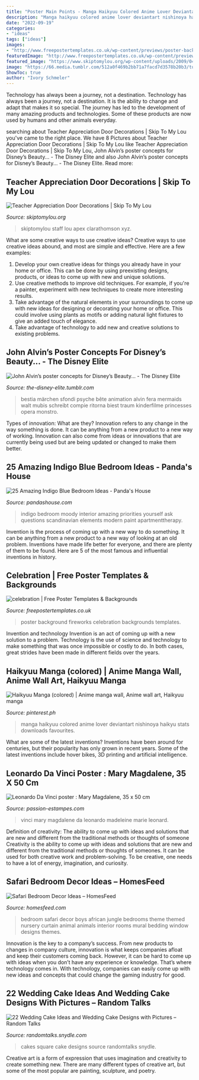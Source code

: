 ```yaml
---
title: "Poster Main Points - Manga Haikyuu Colored Anime Lover Deviantart Nishinoya Haikyu Stats Downloads Favourites"
description: "Manga haikyuu colored anime lover deviantart nishinoya haikyu stats downloads favourites"
date: "2022-09-19"
categories:
- "ideas"
tags: ["ideas"]
images:
- "http://www.freepostertemplates.co.uk/wp-content/previews/poster-background-fireworks.jpg"
featuredImage: "http://www.freepostertemplates.co.uk/wp-content/previews/poster-background-fireworks.jpg"
featured_image: "https://www.skiptomylou.org/wp-content/uploads/2009/04/teacherappreciationdoor6-1.jpg"
image: "https://66.media.tumblr.com/512a0f469b2bb71a7facd7d3578b20b3/tumblr_on8xqroEoh1t0xyebo6_640.jpg"
ShowToc: true
author: "Ivory Schmeler"
---
```



Technology has always been a journey, not a destination.
Technology has always been a journey, not a destination. It is the ability to change and adapt that makes it so special. The journey has led to the development of many amazing products and technologies. Some of these products are now used by humans and other animals everyday.

	

		
searching about Teacher Appreciation Door Decorations | Skip To My Lou you've came to the right place. We have 8 Pictures about Teacher Appreciation Door Decorations | Skip To My Lou like Teacher Appreciation Door Decorations | Skip To My Lou, John Alvin’s poster concepts for Disney’s Beauty... - The Disney Elite and also John Alvin’s poster concepts for Disney’s Beauty... - The Disney Elite. Read more:
		
    
## Teacher Appreciation Door Decorations | Skip To My Lou

<img loading=lazy src="https://www.skiptomylou.org/wp-content/uploads/2009/04/teacherappreciationdoor6-1.jpg" onerror="this.onerror=null;this.src='https://tse2.mm.bing.net/th?id=OIP.mWQPh92M7gF80-2OKlVBUwAAAA&amp;pid=15.1';" alt="Teacher Appreciation Door Decorations | Skip To My Lou">

_Source: skiptomylou.org_

>skiptomylou staff lou apex clarathomson xyz. 

	

What are some creative ways to use creative ideas?
Creative ways to use creative ideas abound, and most are simple and effective. Here are a few examples: 
1. Develop your own creative ideas for things you already have in your home or office. This can be done by using preexisting designs, products, or ideas to come up with new and unique solutions. 
2. Use creative methods to improve old techniques. For example, if you're a painter, experiment with new techniques to create more interesting results. 
3. Take advantage of the natural elements in your surroundings to come up with new ideas for designing or decorating your home or office. This could involve using plants as motifs or adding natural light fixtures to give an added touch of elegance. 
4. Take advantage of technology to add new and creative solutions to existing problems.

    
## John Alvin’s Poster Concepts For Disney’s Beauty... - The Disney Elite

<img loading=lazy src="https://66.media.tumblr.com/512a0f469b2bb71a7facd7d3578b20b3/tumblr_on8xqroEoh1t0xyebo6_640.jpg" onerror="this.onerror=null;this.src='https://tse1.mm.bing.net/th?id=OIP.byFkJYYK_pnKZyfh4VDvjgHaJ4&amp;pid=15.1';" alt="John Alvin’s poster concepts for Disney’s Beauty... - The Disney Elite">

_Source: the-disney-elite.tumblr.com_

>bestia märchen sfondi psyche bête animation alvin fera mermaids walt mubis schreibt compie ritorna biest traum kinderfilme princesses opera monstro. 

	

Types of innovation: What are they?
Innovation refers to any change in the way something is done. It can be anything from a new product to a new way of working. Innovation can also come from ideas or innovations that are currently being used but are being updated or changed to make them better.

    
## 25 Amazing Indigo Blue Bedroom Ideas - Panda&#039;s House

<img loading=lazy src="http://www.pandashouse.com/wp-content/uploads/2015/12/Moody-indigo-interior.jpg" onerror="this.onerror=null;this.src='https://tse2.mm.bing.net/th?id=OIP.fbHoht6Y_p0qpwrKl1QBMAHaLG&amp;pid=15.1';" alt="25 Amazing Indigo Blue Bedroom Ideas - Panda&#039;s House">

_Source: pandashouse.com_

>indigo bedroom moody interior amazing priorities yourself ask questions scandinavian elements modern paint apartmenttherapy. 

	

Invention is the process of coming up with a new way to do something. It can be anything from a new product to a new way of looking at an old problem. Inventions have made life better for everyone, and there are plenty of them to be found. Here are 5 of the most famous and influential inventions in history.

    
## Celebration | Free Poster Templates &amp; Backgrounds

<img loading=lazy src="http://www.freepostertemplates.co.uk/wp-content/previews/poster-background-fireworks.jpg" onerror="this.onerror=null;this.src='https://tse1.mm.bing.net/th?id=OIP.THyvBeUldtmaRpEzmrvRgwHaKd&amp;pid=15.1';" alt="celebration | Free Poster Templates &amp; Backgrounds">

_Source: freepostertemplates.co.uk_

>poster background fireworks celebration backgrounds templates. 

	

Invention and technology
Invention is an act of coming up with a new solution to a problem. Technology is the use of science and technology to make something that was once impossible or costly to do. In both cases, great strides have been made in different fields over the years.

    
## Haikyuu Manga (colored) | Anime Manga Wall, Anime Wall Art, Haikyuu Manga

<img loading=lazy src="https://i.pinimg.com/736x/f6/8d/82/f68d82a1f3924c758b95014b2cd9aea4--haikyu-manga-haikyuu-.jpg" onerror="this.onerror=null;this.src='https://tse3.mm.bing.net/th?id=OIP.3O_fOHyPf7KuGvpwci1XPgHaKr&amp;pid=15.1';" alt="Haikyuu Manga (colored) | Anime manga wall, Anime wall art, Haikyuu manga">

_Source: pinterest.ph_

>manga haikyuu colored anime lover deviantart nishinoya haikyu stats downloads favourites. 

	

What are some of the latest inventions?
Inventions have been around for centuries, but their popularity has only grown in recent years. Some of the latest inventions include hover bikes, 3D printing and artificial intelligence.

    
## Leonardo Da Vinci Poster : Mary Magdalene, 35 X 50 Cm

<img loading=lazy src="http://www.passion-estampes.com/deco/affiches/devinci/devinci-marie-madeleine.jpg" onerror="this.onerror=null;this.src='https://tse3.mm.bing.net/th?id=OIP.X-x4TTBD8fYND0lig5kCUwHaKk&amp;pid=15.1';" alt="Leonardo Da Vinci poster : Mary Magdalene, 35 x 50 cm">

_Source: passion-estampes.com_

>vinci mary magdalene da leonardo madeleine marie leonard. 

	

Definition of creativity: The ability to come up with ideas and solutions that are new and different from the traditional methods or thoughts of someone
Creativity is the ability to come up with ideas and solutions that are new and different from the traditional methods or thoughts of someones. It can be used for both creative work and problem-solving. To be creative, one needs to have a lot of energy, imagination, and curiosity.

    
## Safari Bedroom Decor Ideas – HomesFeed

<img loading=lazy src="https://homesfeed.com/wp-content/uploads/2015/11/Cool-and-marvelous-safari-bedroom-decor-with-safari-themed-wallpaper-zebra-bedding-for-two-single-beds-.jpg" onerror="this.onerror=null;this.src='https://tse3.mm.bing.net/th?id=OIP.Mc15HwfVCrDq8YW0tSM_MwHaFj&amp;pid=15.1';" alt="Safari Bedroom Decor Ideas – HomesFeed">

_Source: homesfeed.com_

>bedroom safari decor boys african jungle bedrooms theme themed nursery curtain animal animals interior rooms mural bedding window designs themes. 

	

Innovation is the key to a company’s success. From new products to changes in company culture, innovation is what keeps companies afloat and keep their customers coming back. However, it can be hard to come up with ideas when you don’t have any experience or knowledge. That’s where technology comes in. With technology, companies can easily come up with new ideas and concepts that could change the gaming industry for good.

    
## 22 Wedding Cake Ideas And Wedding Cake Designs With Pictures – Random Talks

<img loading=lazy src="https://randomtalks.snydle.com/files/2014/12/square-wedding-cakes.jpg" onerror="this.onerror=null;this.src='https://tse3.mm.bing.net/th?id=OIP.JQzZ5PF3dd2g8AUsKGvXhgHaJ5&amp;pid=15.1';" alt="22 Wedding Cake Ideas and Wedding Cake Designs with Pictures – Random Talks">

_Source: randomtalks.snydle.com_

>cakes square cake designs source randomtalks snydle. 

	

Creative art is a form of expression that uses imagination and creativity to create something new. There are many different types of creative art, but some of the most popular are painting, sculpture, and poetry.

